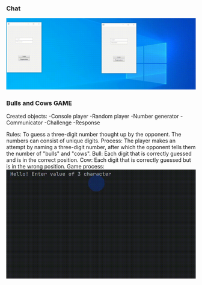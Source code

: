 ### Chat
![Alt Text](https://github.com/IR-gitt/JavaLearning/blob/master/chat/ChatProc.gif)

### Bulls and Cows GAME 
Created objects:
-Console player
-Random player
-Number generator
-Communicator
-Challenge
-Response

Rules: To guess a three-digit number thought up by the opponent. The numbers can consist of unique digits. 
Process: The player makes an attempt by naming a three-digit number, after which the opponent tells them the number of "bulls" and "cows". 
Bull: Each digit that is correctly guessed and is in the correct position.
Cow: Each digit that is correctly guessed but is in the wrong position.
Game process:
![Alt Text](https://github.com/IR-gitt/JavaLearning/blob/master/GameBullsAndCows/BullAndCowGP.gif)

